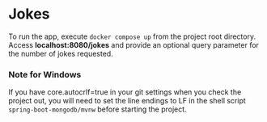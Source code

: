 # Jokes

To run the app, execute ```docker compose up``` from the project root directory. Access **localhost:8080/jokes** and provide an optional query parameter for the number of jokes requested.

### Note for Windows
If you have core.autocrlf=true in your git settings when you check the project out, you will need to set the line endings to LF in the shell script ```spring-boot-mongodb/mvnw``` before starting the project.